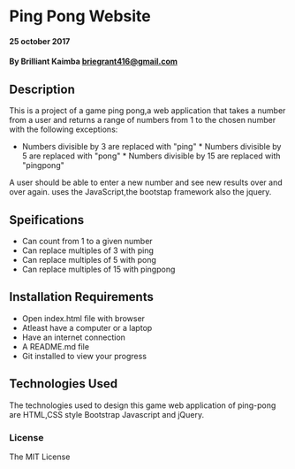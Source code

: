 #  Ping Pong Website

#### 25 october 2017

#### By Brilliant Kaimba briegrant416@gmail.com

## Description
   
   This is a project of a game ping pong,a web application that takes a number from a user and returns a range of numbers from 1 to the chosen number with the following exceptions:

   * Numbers divisible by 3 are replaced with "ping"
	* Numbers divisible by 5 are replaced with "pong"
    * Numbers divisible by 15 are replaced with "pingpong" 

   A user should be able to enter a new number and see new results over and over again.
   uses the JavaScript,the bootstap framework also the jquery.

## Speifications
  * Can count from 1 to a given number
  * Can replace multiples of 3 with ping
  * Can replace multiples of 5 with pong
  * Can replace multiples of 15 with pingpong

## Installation Requirements
 * Open index.html file with browser
 * Atleast have a computer or a laptop
 * Have an internet connection
 * A README.md file
 * Git installed to view your progress

## Technologies Used
The technologies used to design this game web application of ping-pong are HTML,CSS style
Bootstrap Javascript and jQuery.

### License
The MIT License